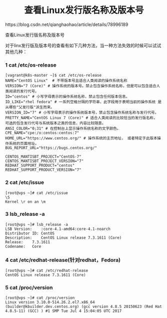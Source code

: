 <h1 align="center">查看Linux发行版名称及版本号</h1>
https://blog.csdn.net/qianghaohao/article/details/78996189

查看Linux发行版名称及版本号

对于linx发行版及版本号的查看有如下几种方法，当一种方法失效的时候可以试试其他几种：

### 1 cat /etc/os-release

```shell
[vagrant@k8s-master ~]$ cat /etc/os-release
NAME="CentOS Linux"  # 不带版本号且适合人类阅读的操作系统名称
VERSION="7 (Core)" # 操作系统的版本号。禁止包含操作系统名称，但是可以包含适合人类阅读的发行代号。
ID="centos" # 小写字母表示的操作系统名称，禁止包含任何版本信息。
ID_LIKE="rhel fedora" # 一系列空格分隔的字符串，此字段用于表明当前的操作系统 是从哪些"父发行版"派生而来。
VERSION_ID="7" # 小写字母表示的操作系统版本号，禁止包含操作系统名称与发行代号。
PRETTY_NAME="CentOS Linux 7 (Core)" # 适合人类阅读的比较恰当的发行版名称， 可选的包含发行代号与系统版本之类的信息，内容比较随意。
ANSI_COLOR="0;31" # 在控制台上显示操作系统名称的文字颜色。
CPE_NAME="cpe:/o:centos:centos:7"
HOME_URL="https://www.centos.org/" # 操作系统的主页地址， 或者特定于此版本操作系统的页面地址。
BUG_REPORT_URL="https://bugs.centos.org/"

CENTOS_MANTISBT_PROJECT="CentOS-7"
CENTOS_MANTISBT_PROJECT_VERSION="7"
REDHAT_SUPPORT_PRODUCT="centos"
REDHAT_SUPPORT_PRODUCT_VERSION="7"
```



### 2 cat /etc/issue

```shell
[root@vps ~]# cat /etc/issue
\S
Kernel \r on an \m
```

### 3 lsb_release -a

```shell
[root@vps ~]# lsb_release -a
LSB Version:	:core-4.1-amd64:core-4.1-noarch
Distributor ID:	CentOS
Description:	CentOS Linux release 7.3.1611 (Core) 
Release:	7.3.1611
Codename:	Core
```

### 4 cat /etc/redhat-release(针对redhat，Fedora)

```shell
[root@vps ~]# cat /etc/redhat-release
CentOS Linux release 7.3.1611 (Core)
```

### 5 cat /proc/version

```shell
[root@vps ~]# cat /proc/version 
Linux version 3.10.0-514.26.2.el7.x86_64 (builder@kbuilder.dev.centos.org) (gcc version 4.8.5 20150623 (Red Hat 4.8.5-11) (GCC) ) #1 SMP Tue Jul 4 15:04:05 UTC 2017
```



